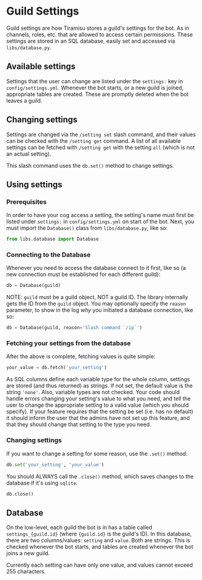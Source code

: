 # Guild Settings
Guild settings are how Tiramisu stores a guild's settings for the bot. As in channels, roles, etc. that are allowed to access certain permissions. These settings are stored in an SQL database, easily set and accessed via `libs/database.py`.

## Available settings
Settings that the user can change are listed under the `settings:` key in `config/settings.yml`. Whenever the bot starts, or a new guild is joined, appropriate tables are created. These are promptly deleted when the bot leaves a guild. 

## Changing settings
Settings are changed via the `/setting set` slash command, and their values can be checked with the `/setting get` command. A list of all available settings can be fetched with `/setting get` with the setting `all` (which is not an actual setting).

This slash command uses the `db.set()` method to change settings.

## Using settings
### Prerequisites
In order to have your cog access a setting, the setting's name must first be listed under `settings:` in `config/settings.yml` on start of the bot.
Next, you must import the `Database()` class from `libs/database.py`, like so:
```python
from libs.database import Database
```
### Connecting to the Database
Whenever you need to access the database connect to it first, like so (a new connection must be established for each different guild):
```python
db = Database(guild)
```
NOTE: `guild` must be a guild object, NOT a guild ID. The library internally gets the ID from the `guild` object. 
You may optionally specify the `reason` parameter, to show in the log *why* you initiated a database connection, like so:
```python
db = Database(guild, reason='Slash command `/ip`')
```
### Fetching your settings from the database
After the above is complete, fetching values is quite simple:
```python
your_value = db.fetch('your_setting')
```
As SQL columns define each variable type for the whole column, settings are stored (and thus returned) as strings. If not set, the default value is the string `'none'`. Also, variable types are not checked. Your code should handle errors changing your setting's value to what you need, and tell the user to change the appropriate setting to a valid value (which you should specify). If your feature requires that the setting be set (i.e. has no default) it should inform the user that the admins have not set up this feature, and that they should change that setting to the type you need.

### Changing settings
If you want to change a setting for some reason, use the `.set()` method:
```python
db.set('your_setting', 'your_value')
```
You should ALWAYS call the `.close()` method, which saves changes to the database if it's using `sqlite`.
```python
db.close()
```

## Database
On the low-level, each guild the bot is in has a table called `settings_{guild.id}` (where `{guild.id}` is the guild's ID). In this database, there are two columns/values: `setting` and `value`. Both are strings. This is checked whenever the bot starts, and tables are created whenever the bot joins a new guild.

Currently each setting can have only one value, and values cannot exceed 255 characters.